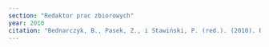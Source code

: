 ```yaml
---
section: "Redaktor prac zbiorowych"
year: 2010
citation: "Bednarczyk, B., Pasek, Z., i Stawiński, P. (red.). (2010). Religia a współczesne stosunki międzynarodowe. Kraków: Krakowskie Towarzystwo Edukacyjne."
---
```

